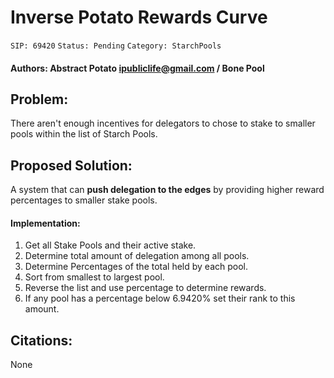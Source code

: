 # Inverse Potato Rewards Curve
`SIP: 69420`
`Status: Pending`
`Category: StarchPools`
#### Authors: Abstract Potato <ipubliclife@gmail.com> / Bone Pool
## Problem:
There aren't enough incentives for delegators to chose to stake to smaller pools within the list of Starch Pools.

## Proposed Solution:
A system that can **push delegation to the edges** by providing higher reward percentages to smaller stake pools.

#### Implementation:
1. Get all Stake Pools and their active stake.
2. Determine total amount of delegation among all pools.
3. Determine Percentages of the total held by each pool.
4. Sort from smallest to largest pool.
5. Reverse the list and use percentage to determine rewards.
6. If any pool has a percentage below 6.9420% set their rank to this amount.

## Citations:
None
